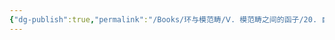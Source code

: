 ```yaml
---
{"dg-publish":true,"permalink":"/Books/环与模范畴/Ⅴ. 模范畴之间的函子/20. 自然变换/","dgPassFrontmatter":true,"created":"2024-08-08T11:42:27.978+08:00","updated":"2024-08-16T20:53:44.330+08:00"}
---
```


